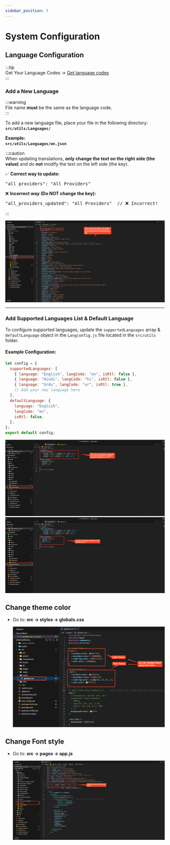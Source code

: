 ```yaml
---
sidebar_position: 5
---
```


# System Configuration

## Language Configuration

:::tip  
Get Your Language Codes → [Get language codes](https://developers.google.com/admin-sdk/directory/v1/languages)  
:::

### Add a New Language

:::warning  
File name **must** be the same as the language code.  
:::

To add a new language file, place your file in the following directory:  
**`src/utils/Languages/`**

**Example:**  
**`src/utils/Languages/en.json`**

:::caution  
When updating translations, **only change the text on the right side (the value)** and do **not** modify the text on the left side (the key).

✅ **Correct way to update:**

<pre>
"all_providers": "All Providers"
</pre>

❌ **Incorrect way (Do NOT change the key):**

<pre>
"all_providers_updated": "All Providers"  // ❌ Incorrect!
</pre>

:::

![get-language-codes](../../static/img/web/add_lang.png)

---

### Add Supported Languages List & Default Language

To configure supported languages, update the `supportedLanguages` array & `defaultLanguage` object in the `Langconfig.js` file located in the `src/utils` folder.

#### **Example Configuration:**

```javascript
let config = {
  supportedLanguages: [
    { language: "English", langCode: "en", isRtl: false },
    { language: "Hindi", langCode: "hi", isRtl: false },
    { language: "Urdu", langCode: "ur", isRtl: true },
    // Add your new language here
  ],
  defaultLanguage: {
    language: "English",
    langCode: "en",
    isRtl: false,
  },
};
export default config;
```

![get-language-codes](../../static/img/web/supported_langs.png)
![get-language-codes](../../static/img/web/default_lang.png)

## Change theme color

- Go to: **src -> styles -> globals.css**

   ![theme-file](../../static/img/web/theme_color.png)

## Change Font style

- Go to: **src -> pages -> app.js**

   ![font-file](../../static/img/web/update_font.png)